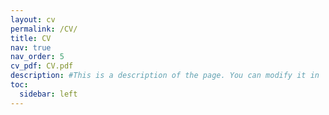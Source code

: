 ```yaml
---
layout: cv
permalink: /CV/
title: CV
nav: true
nav_order: 5
cv_pdf: CV.pdf
description: #This is a description of the page. You can modify it in '_pages/cv.md'. You can also change or remove the top pdf download button.
toc:
  sidebar: left
---
```

